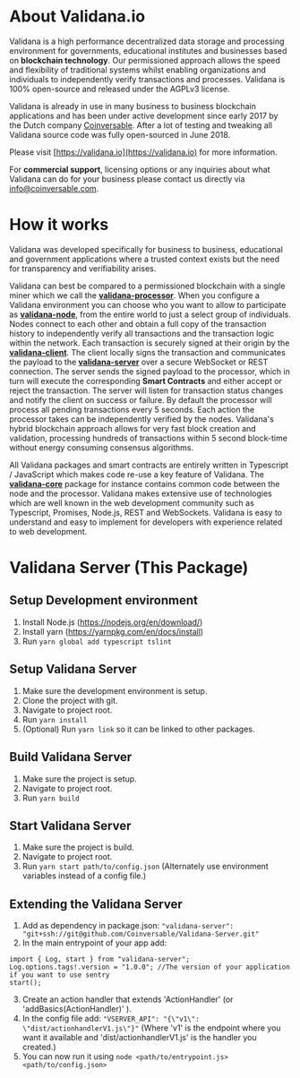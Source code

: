 About Validana.io
=================

Validana is a high performance decentralized data storage and processing environment for governments, educational institutes and businesses based on **blockchain technology**. Our permissioned approach allows the speed and flexibility of traditional systems whilst enabling organizations and individuals to independently verify transactions and processes. Validana is 100% open-source and released under the AGPLv3 license.

Validana is already in use in many business to business blockchain applications and has been under active development since early 2017 by the Dutch company [Coinversable](https://coinversable.com). After a lot of testing and tweaking all Validana source code was fully open-sourced in June 2018.


Please visit [https://validana.io](https://validana.io) for more information.

For **commercial support**, licensing options or any inquiries about what Validana can do for your business please contact us directly via info@coinversable.com.

How it works
============
Validana was developed specifically for business to business, educational and government applications where a trusted context exists but the need for transparency and verifiability arises. 

Validana can best be compared to a permissioned blockchain with a single miner which we call the [**validana-processor**](https://github.com/coinversable/validana-processor). When you configure a Validana environment you can choose who you want to allow to participate as [**validana-node**](https://github.com/coinversable/validana-node), from the entire world to just a select group of individuals. Nodes connect to each other and obtain a full copy of the transaction history to independently verify all transactions and the transaction logic within the network. Each transaction is securely signed at their origin by the [**validana-client**](https://github.com/coinversable/validana-client). The client locally signs the transaction and communicates the payload to the [**validana-server**](https://github.com/coinversable/validana-server) over a secure WebSocket or REST connection. The server sends the signed payload to the processor, which in turn will execute the corresponding **Smart Contracts** and either accept or reject the transaction. The server will listen for transaction status changes and notify the client on success or failure. By default the processor will process all pending transactions every 5 seconds. Each action the processor takes can be independently verified by the nodes. Validana's hybrid blockchain approach allows for very fast block creation and validation, processing hundreds of transactions within 5 second block-time without energy consuming consensus algorithms.

All Validana packages and smart contracts are entirely written in Typescript / JavaScript which makes code re-use a key feature of Validana. The [**validana-core**](https://github.com/coinversable/validana-core) package for instance contains common code between the node and the processor. Validana makes extensive use of technologies which are well known in the web development community such as Typescript, Promises, Node.js, REST and WebSockets. Validana is easy to understand and easy to implement for developers with experience related to web development.



Validana Server (This Package)
==============================

Setup Development environment
-----------------------------
1. Install Node.js (https://nodejs.org/en/download/)
2. Install yarn (https://yarnpkg.com/en/docs/install)
3. Run `yarn global add typescript tslint`

Setup Validana Server
---------------------
1. Make sure the development environment is setup.
2. Clone the project with git.
3. Navigate to project root.
4. Run `yarn install`
5. (Optional) Run `yarn link` so it can be linked to other packages.

Build Validana Server
---------------------
1. Make sure the project is setup.
2. Navigate to project root.
3. Run `yarn build`

Start Validana Server
---------------------
1. Make sure the project is build.
2. Navigate to project root.
3. Run `yarn start path/to/config.json` (Alternately use environment variables instead of a config file.)

Extending the Validana Server
-----------------------------
1. Add as dependency in package.json: `"validana-server": "git+ssh://git@github.com/Coinversable/Validana-Server.git"`
2. In the main entrypoint of your app add:

```
import { Log, start } from "validana-server";
Log.options.tags!.version = "1.0.0"; //The version of your application if you want to use sentry
start();
```

3. Create an action handler that extends 'ActionHandler' (or 'addBasics(ActionHandler)' ).
4. In the config file add: `"VSERVER_API": "{\"v1\": \"dist/actionhandlerV1.js\"}"` (Where 'v1' is the endpoint where you want it available and 'dist/actionhandlerV1.js' is the handler you created.)
5. You can now run it using `node <path/to/entrypoint.js> <path/to/config.json>`